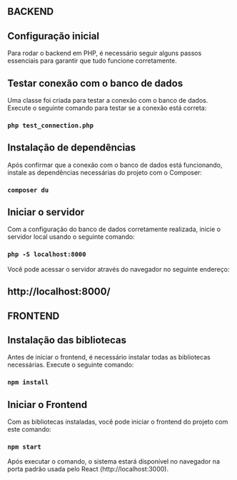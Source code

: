 ## BACKEND

## Configuração inicial

Para rodar o backend em PHP, é necessário seguir alguns passos essenciais para garantir que tudo funcione corretamente.

## Testar conexão com o banco de dados

Uma classe foi criada para testar a conexão com o banco de dados. Execute o seguinte comando para testar se a conexão está correta:

### `php test_connection.php` 

## Instalação de dependências

Após confirmar que a conexão com o banco de dados está funcionando, instale as dependências necessárias do projeto com o Composer:

### `composer du`

## Iniciar o servidor

Com a configuração do banco de dados corretamente realizada, inicie o servidor local usando o seguinte comando:

### `php -S localhost:8000`

Você pode acessar o servidor através do navegador no seguinte endereço:

## http://localhost:8000/

## FRONTEND

## Instalação das bibliotecas

Antes de iniciar o frontend, é necessário instalar todas as bibliotecas necessárias. Execute o seguinte comando:

### `npm install`

## Iniciar o Frontend

Com as bibliotecas instaladas, você pode iniciar o frontend do projeto com este comando:

### `npm start`

Após executar o comando, o sistema estará disponível no navegador na porta padrão usada pelo React (http://localhost:3000).

